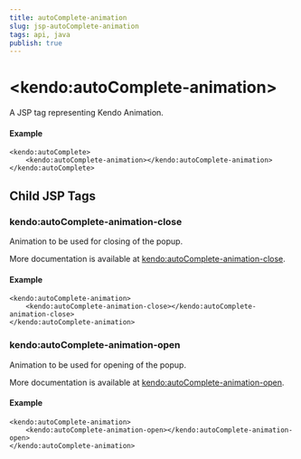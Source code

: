 ```yaml
---
title: autoComplete-animation
slug: jsp-autoComplete-animation
tags: api, java
publish: true
---
```


# \<kendo:autoComplete-animation\>
A JSP tag representing Kendo Animation.

#### Example
    <kendo:autoComplete>
        <kendo:autoComplete-animation></kendo:autoComplete-animation>
    </kendo:autoComplete>


## Child JSP Tags

### kendo:autoComplete-animation-close

Animation to be used for closing of the popup.

More documentation is available at [kendo:autoComplete-animation-close](/api/wrappers/jsp/autocomplete/animation-close).

#### Example

    <kendo:autoComplete-animation>
        <kendo:autoComplete-animation-close></kendo:autoComplete-animation-close>
    </kendo:autoComplete-animation>
 
### kendo:autoComplete-animation-open

Animation to be used for opening of the popup.

More documentation is available at [kendo:autoComplete-animation-open](/api/wrappers/jsp/autocomplete/animation-open).

#### Example

    <kendo:autoComplete-animation>
        <kendo:autoComplete-animation-open></kendo:autoComplete-animation-open>
    </kendo:autoComplete-animation>
 
